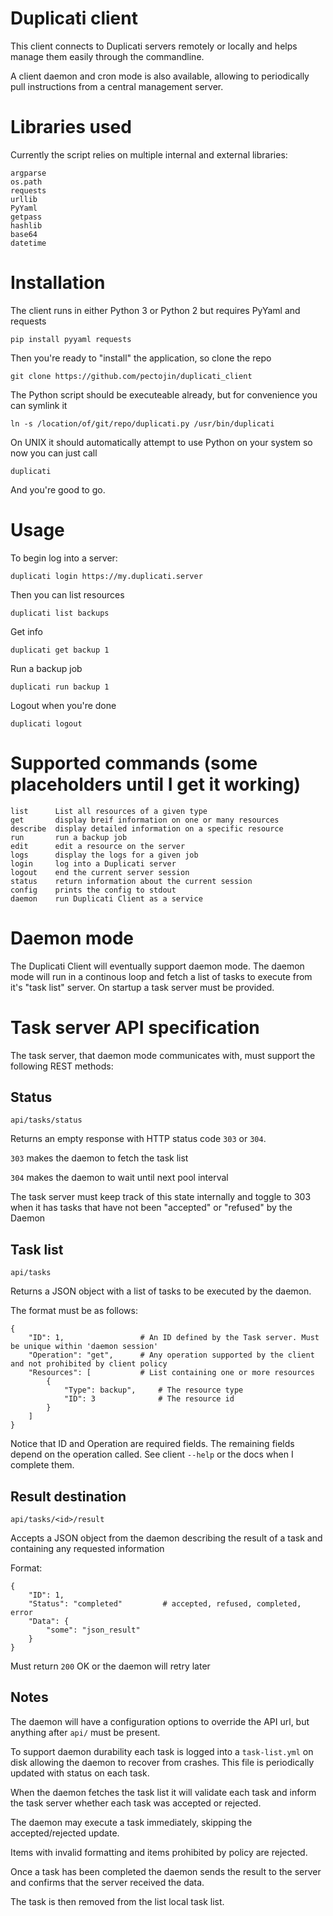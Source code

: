# Duplicati client
This client connects to Duplicati servers remotely or locally and helps manage them easily through the commandline.

A client daemon and cron mode is also available, allowing to periodically pull instructions from a central management server.

# Libraries used
Currently the script relies on multiple internal and external libraries:

    argparse
    os.path
    requests
    urllib
    PyYaml
    getpass
    hashlib
    base64
    datetime

# Installation
The client runs in either Python 3 or Python 2 but requires PyYaml and requests

    pip install pyyaml requests
Then you're ready to "install" the application, so clone the repo

    git clone https://github.com/pectojin/duplicati_client
The Python script should be executeable already, but for convenience you can symlink it

    ln -s /location/of/git/repo/duplicati.py /usr/bin/duplicati
On UNIX it should automatically attempt to use Python on your system so now you can just call

    duplicati
And you're good to go. 

# Usage
To begin log into a server:

    duplicati login https://my.duplicati.server
Then you can list resources

    duplicati list backups
Get info

    duplicati get backup 1
Run a backup job

    duplicati run backup 1
Logout when you're done

    duplicati logout

# Supported commands (some placeholders until I get it working)
    list      List all resources of a given type
    get       display breif information on one or many resources
    describe  display detailed information on a specific resource
    run       run a backup job
    edit      edit a resource on the server
    logs      display the logs for a given job
    login     log into a Duplicati server
    logout    end the current server session
    status    return information about the current session
    config    prints the config to stdout
    daemon    run Duplicati Client as a service

# Daemon mode
The Duplicati Client will eventually support daemon mode. The daemon mode will run in a continous loop and fetch a list of tasks to execute from it's "task list" server. On startup a task server must be provided.

# Task server API specification
The task server, that daemon mode communicates with, must support the following REST methods:

## Status
    api/tasks/status
Returns an empty response with HTTP status code `303` or `304`.

`303` makes the daemon to fetch the task list

`304` makes the daemon to wait until next pool interval

The task server must keep track of this state internally and toggle to 303 when it has tasks that have not been "accepted" or "refused" by the Daemon

## Task list
    api/tasks
Returns a JSON object with a list of tasks to be executed by the daemon.

The format must be as follows:

    {
        "ID": 1,                 # An ID defined by the Task server. Must be unique within 'daemon session'
        "Operation": "get",      # Any operation supported by the client and not prohibited by client policy
        "Resources": [           # List containing one or more resources
            {
                "Type": backup",     # The resource type
                "ID": 3              # The resource id
            }
        ]
    }
Notice that ID and Operation are required fields. The remaining fields depend on the operation called. See client `--help` or the docs when I complete them.

## Result destination
    api/tasks/<id>/result
Accepts a JSON object from the daemon describing the result of a task and containing any requested information

Format:

    {
        "ID": 1,
        "Status": "completed"         # accepted, refused, completed, error
        "Data": {
            "some": "json_result"
        }
    }

Must return `200` OK or the daemon will retry later

## Notes
The daemon will have a configuration options to override the API url, but anything after `api/` must be present.

To support daemon durability each task is logged into a `task-list.yml` on disk allowing the daemon to recover from crashes. This file is periodically updated with status on each task. 

When the daemon fetches the task list it will validate each task and inform the task server whether each task was accepted or rejected. 

The daemon may execute a task immediately, skipping the accepted/rejected update.

Items with invalid formatting and items prohibited by policy are rejected.

Once a task has been completed the daemon sends the result to the server and confirms that the server received the data. 

The task is then removed from the list local task list.

